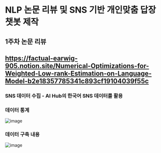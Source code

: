 # NLP 논문 리뷰 및 SNS 기반 개인맞춤 답장 챗봇 제작

## 1주차 논문 리뷰
## https://factual-earwig-905.notion.site/Numerical-Optimizations-for-Weighted-Low-rank-Estimation-on-Language-Model-b2e18357785341c893cf19104039f55c

### SNS 데이터 수집 - AI Hub의 한국어 SNS 데이터를 활용

### 데이터 통계
![image](https://user-images.githubusercontent.com/48816329/211331151-7e2b1bf0-8bba-4f9b-9c4b-92407dffbd64.png)

### 데이터 구축 내용
![image](https://user-images.githubusercontent.com/48816329/211331558-1225e58f-cab7-4a86-968c-02cd0dd31d15.png)
